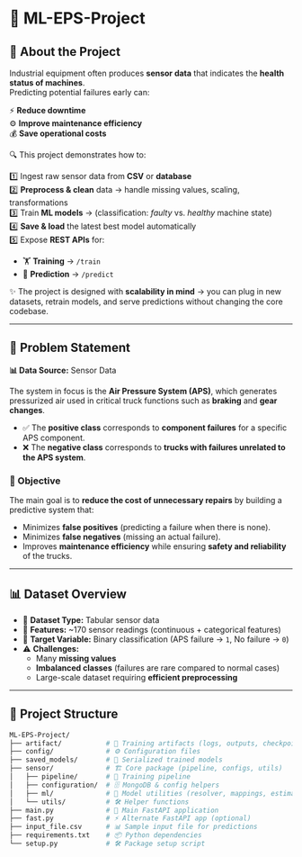 # 🚀 ML-EPS-Project

## 📖 About the Project  

Industrial equipment often produces **sensor data** that indicates the **health status of machines**.  
Predicting potential failures early can:  

⚡ **Reduce downtime**  
⚙️ **Improve maintenance efficiency**  
💰 **Save operational costs**  

🔍 This project demonstrates how to:  

1️⃣ Ingest raw sensor data from **CSV** or **database**  
2️⃣ **Preprocess & clean** data → handle missing values, scaling, transformations  
3️⃣ Train **ML models** → (classification: *faulty* vs. *healthy* machine state)  
4️⃣ **Save & load** the latest best model automatically  
5️⃣ Expose **REST APIs** for:  

- 🏋️ **Training** → `/train`  
- 🔮 **Prediction** → `/predict`  

✨ The project is designed with **scalability in mind** → you can plug in new datasets, retrain models, and serve predictions without changing the core codebase.  

---

## 📝 Problem Statement  

**📊 Data Source:** Sensor Data  

The system in focus is the **Air Pressure System (APS)**, which generates pressurized air used in critical truck functions such as **braking** and **gear changes**.  

- ✅ The **positive class** corresponds to **component failures** for a specific APS component.  
- ❌ The **negative class** corresponds to **trucks with failures unrelated to the APS system**.  

### 🎯 Objective  
The main goal is to **reduce the cost of unnecessary repairs** by building a predictive system that:  

- Minimizes **false positives** (predicting a failure when there is none).  
- Minimizes **false negatives** (missing an actual failure).  
- Improves **maintenance efficiency** while ensuring **safety and reliability** of the trucks.  

---

## 📊 Dataset Overview  

- 📂 **Dataset Type:** Tabular sensor data  
- 🔢 **Features:** ~170 sensor readings (continuous + categorical features)  
- 🧩 **Target Variable:** Binary classification (APS failure → `1`, No failure → `0`)  
- ⚠️ **Challenges:**  
  - Many **missing values**  
  - **Imbalanced classes** (failures are rare compared to normal cases)  
  - Large-scale dataset requiring **efficient preprocessing**  

---

## 📂 Project Structure  

```bash
ML-EPS-Project/
├── artifact/           # 📁 Training artifacts (logs, outputs, checkpoints)
├── config/             # ⚙️ Configuration files
├── saved_models/       # 🧠 Serialized trained models
├── sensor/             # 🏗 Core package (pipeline, configs, utils)
│   ├── pipeline/       # 🔄 Training pipeline
│   ├── configuration/  # 🗄 MongoDB & config helpers
│   ├── ml/             # 🤖 Model utilities (resolver, mappings, estimator)
│   └── utils/          # 🛠 Helper functions
├── main.py             # 🚀 Main FastAPI application
├── fast.py             # ⚡ Alternate FastAPI app (optional)
├── input_file.csv      # 📊 Sample input file for predictions
├── requirements.txt    # 📦 Python dependencies
└── setup.py            # 🛠 Package setup script
